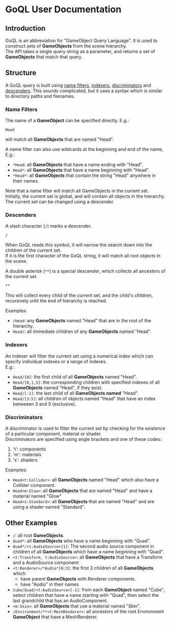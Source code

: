 # GoQL User Documentation


## Introduction 

GoQL is an abbreviation for "GameObject Query Language". 
It is used to construct sets of **GameObjects** from the scene hierarchy.   
The API takes a single query string as a parameter, 
and returns a set of **GameObjects** that match that query.

## Structure

A GoQL query is built using [name filters](#name-filters), [indexers](#indexers), 
[discriminators](#discriminators) and [descenders](#descenders). 
This sounds complicated, but it uses a syntax which is similar to directory paths and filenames.

### Name Filters

The name of a **GameObject** can be specified directly. E.g.:
    
    Head

will match all **GameObjects** that are named "Head".   

A name filter can also use wildcards at the beginning and end of the name, E.g.:

* `*Head`: all **GameObjects** that have a name ending with "Head".
* `Head*`: all **GameObjects** that have a name beginning with "Head".
* `*Head*`: all **GameObjects** that contain the string "Head" anywhere in their names.

Note that a name filter will match all GameObjects in the current set.  
Initially, the current set is global, and will contain all objects in the hierarchy.   
The current set can be changed using a descender.

### Descenders

A slash character (`/`) marks a descender.

    /

When GoQL reads this symbol, it will narrow the search down into the children of the current set.   
If it is the first character of the GoQL string, it will match all root objects in the scene. 

A double asterisk (`**`) is a special descender, which collects all ancestors of the current set.

    **    

This will collect every child of the current set, and the child's children, recursively until the end of hierarchy is reached.

Examples:
* `/Head`: any **GameObjects** named "Head" that are in the root of the hierarchy.
* `Head/`: all immediate children of any **GameObjects** named "Head".

### Indexers

An indexer will filter the current set using a numerical index which can specify individual indexes or a range of indexes.   
E.g.:

* `Head/[0]`: the first child of all **GameObjects** named "Head".
* `Head/[0,1,5]`: the corresponding children with specified indexes of all **GameObjects** named "Head", if they exist.   
* `Head/[-1]`: the last child of all **GameObjects named** "Head".
* `Head/[3:5]`: all children of objects named "Head" that have an index betweeen 3 and 5 (exclusive).
   

### Discriminators

A discriminator is used to filter the current set by checking for the existence of a particular component, 
material or shader.   
Discriminators are specified using angle brackets and one of these codes:
1. 't': components
2. 'm': materials
3. 's': shaders

Examples:
* `Head<t:Collider>`: all **GameObjects** named "Head" which also have a Collider component.
* `Head<m:Glow>`: all **GameObjects** that are named "Head" and have a material named "Glow"
* `Head<s:Standard>`: all **GameObjects** that are named "Head" and are using a shader named "Standard".
    
## Other Examples

* `/`: all root **GameObjects**.
* `Quad*`: all **GameObjects** who have a name beginning with "Quad".
* `Quad*/<t:AudioSource>[1]`: The second audio source component in children of all **GameObjects** 
  which have a name beginning with "Quad".
* `<t:Transform, t:AudioSource>`: all **GameObjects** that have a Transform and a AudioSource component:    
* `<t:Renderer>/*Audio*[0:3]`: the first 3 children of all **GameObjects** which
  * have parent **GameObjects** with Renderer components.
  * have "Audio" in their names
* `Cube/Quad/<t:AudioSource>[-1]`: from each **GameObject** named "Cube", select children that have a name starting with "Quad", 
  then select the last grandchild that has an AudioComponent.
* `<m:Skin>`: all **GameObjects** that use a material named "Skin".
* `/Environment/**<t:MeshRenderer>`: all ancestors of the root Environment **GameObject** that have a MeshRenderer.

    



